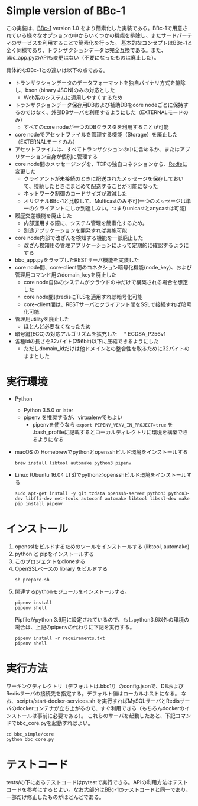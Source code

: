 Simple version of BBc-1
====
この実装は、[BBc-1](https://github.com/beyond-blockchain/bbc1) version 1.0
をより簡素化した実装である。BBc-1で用意されている様々なオプションの中からいくつかの機能を排除し、またサードパーティのサービスを利用することで簡素化を行った。
基本的なコンセプトはBBc-1と全く同様であり、トランザクションデータは完全互換である。また、bbc\_app.pyのAPIも変更はない（不要になったものは廃止した）。

具体的なBBc-1との違いは以下の点である。
* トランザクションデータのデータフォーマットを独自バイナリ方式を排除し、bson (binary JSON)のみの対応とした
  * Web系のシステムに適用しやすくするため
* トランザクションデータ保存用DBおよび補助DBをcore nodeごとに保持するのではなく、外部DBサーバを利用するようにした（EXTERNALモードのみ）
  * すべてのcore nodeが一つのDBクラスタを利用することが可能
*  core nodeでアセットファイルを管理する機能（Storage）を廃止した（EXTERNALモードのみ）
  * アセットファイルは、すべてトランザクションの中に含めるか、またはアプリケーション自身が個別に管理する
* core node間のメッセージングを、TCPの独自コネクションから、[Redis](https://redis.io)に変更した
  * クライアントが未接続のときに配送されたメッセージを保存しておいて、接続したときにまとめて配送することが可能になった
  * ネットワーク制御のコードサイズが激減した
  * オリジナルBBc-1と比較して、Multicastのみ不可(一つのメッセージは単一のクライアントにしか到達しない。つまりunicastとanycastは可能)
* 履歴交差機能を廃止した
  * 内部運用する際に、システム管理を簡素化するため。
  * 別途アプリケーションを開発すれば実施可能
* core node内部で改ざんを検知する機能を一部廃止した
  * 改ざん検知用の管理アプリケーションによって定期的に確認するようにする
* bbc\_app.pyをラップしたRESTサーバ機能を実装した
* core node間、core-client間のコネクション暗号化機能(node\_key)、および管理用コマンド用のdomain\_keyを廃止した
  * core node自体のシステムがクラウドの中だけで構築される場合を想定した
  * core node間はredisにTLSを適用すれば暗号化可能
  * core-client間は、RESTサーバとクライアント間をSSLで接続すれば暗号化可能
* 管理用utilityを廃止した
  * ほとんど必要なくなったため
* 暗号鍵(ECC)の対応アルゴリズムを拡充した
　* ECDSA_P256v1
* 各種idの長さを32バイト(256bit)以下に圧縮できるようにした
  * ただしdomain_idだけは他ドメインとの整合性を取るために32バイトのままとした


# 実行環境

* Python
    - Python 3.5.0 or later
    - pipenv を推奨するが、virtualenvでもよい
        - pipenvを使うなら ```export PIPENV_VENV_IN_PROJECT=true``` を .bash_profileに記載するとローカルディレクトリに環境を構築できるようになる

* macOS の Homebrewでpythonとopensshビルド環境をインストールする
    ```
    brew install libtool automake python3 pipenv
    ```

* Linux (Ubuntu 16.04 LTS)でpythonとopensshビルド環境をインストールする
    ```
    sudo apt-get install -y git tzdata openssh-server python3 python3-dev libffi-dev net-tools autoconf automake libtool libssl-dev make
    pip install pipenv
    ```


# インストール
1. opensslをビルドするためのツールをインストールする (libtool, automake)
2. python と pipをインストールする
3. このプロジェクトをcloneする
4. OpenSSLベースの library をビルドする
    ```
    sh prepare.sh
    ```
5. 関連するpythonモジュールをインストールする。
    ```
    pipenv install
    pipenv shell
    ```
    Pipfileがpython 3.6用に設定されているので、もしpython3.6以外の環境の場合は、上記のpipenvの代わりに下記を実行する。
    ```
    pipenv install -r requirements.txt
    pipenv shell
    ``` 

# 実行方法
ワーキングディレクトリ（デフォルトは.bbc1/）のconfig.jsonで、DBおよびRedisサーバの接続先を指定する。デフォルト値はローカルホストになる。
なお、scripts/start-docker-services.sh を実行すればMySQLサーバとRedisサーバのdockerコンテナが立ち上がるので、すぐ利用できる（もちろんdockerのインストールは事前に必要である）。
これらのサーバを起動したあと、下記コマンドでbbc\_core.pyを起動すればよい。

```
cd bbc_simple/core
python bbc_core.py
```

# テストコード
tests/の下にあるテストコードはpytestで実行できる。APIの利用方法はテストコードを参考にするとよい。なお大部分はBBc-1のテストコードと同一であり、一部だけ修正したものがほとんどである。
